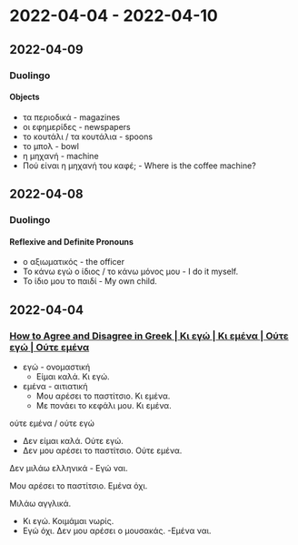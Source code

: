 # 2022-04-04 - 2022-04-10

## 2022-04-09

### Duolingo

#### Objects

* τα περιοδικά - magazines
* οι εφημερίδες - newspapers
* το κουτάλι / τα κουτάλια - spoons
* το μπολ - bowl
* η μηχανή - machine
* Πού είναι η μηχανή του καφέ; - Where is the coffee machine?

## 2022-04-08

### Duolingo

#### Reflexive and Definite Pronouns

* ο αξιωματικός - the officer
* Το κάνω εγώ ο ίδιος / το κάνω μόνος μου - I do it myself.
* Το ίδιο μου το παιδί - My own child.

## 2022-04-04

### [How to Agree and Disagree in Greek | Κι εγώ | Kι εμένα | Oύτε εγώ | Oύτε εμένα](https://www.youtube.com/watch?v=NHPVYSMZQgc)

* εγώ - ονομαστική
  * Είμαι καλά. Κι εγώ.
* εμένα - αιτιατική
  * Μου αρέσει το παστίτσιο. Κι εμένα.
  * Με πονάει το κεφάλι μου. Κι εμένα.

ούτε εμένα / ούτε εγώ

* Δεν είμαι καλά. Ούτε εγώ.
* Δεν μου αρέσει το παστίτσιο. Ούτε εμένα.

Δεν μιλάω ελληνικά - Εγώ ναι.

Μου αρέσει το παστίτσιο. Εμένα όχι.

Μιλάω αγγλικά.
- Κι εγώ.
Κοιμάμαι νωρίς.
- Εγώ όχι.
Δεν μου αρέσει ο μουσακάς.
-Εμένα ναι.

